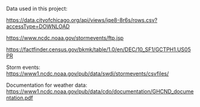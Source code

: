 Data used in this project:

https://data.cityofchicago.org/api/views/jqe8-8r6s/rows.csv?accessType=DOWNLOAD

https://www.ncdc.noaa.gov/stormevents/ftp.jsp

https://factfinder.census.gov/bkmk/table/1.0/en/DEC/10_SF1/GCTPH1.US05PR

Storm events:
https://www1.ncdc.noaa.gov/pub/data/swdi/stormevents/csvfiles/

Documentation for weather data:
https://www1.ncdc.noaa.gov/pub/data/cdo/documentation/GHCND_documentation.pdf


